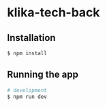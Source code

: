 # klika-tech-back

## Installation

```bash
$ npm install
```

## Running the app

```bash
# development
$ npm run dev
```
